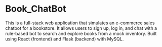 # Book_ChatBot
<p>This is a full-stack web application that simulates an e-commerce sales chatbot for a bookstore. It allows users to sign up, log in, and chat with a rule-based bot to search and explore books from a mock inventory. Built using React (frontend) and Flask (backend) with MySQL.</p>
